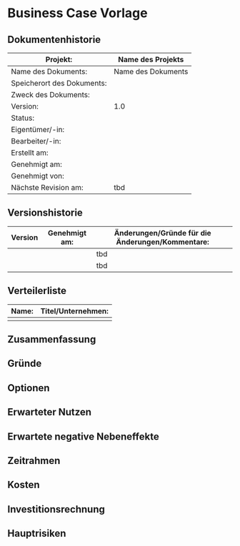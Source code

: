 # Business Case Vorlage

## Dokumentenhistorie
|    Projekt:                      |    Name des Projekts     |
|----------------------------------|--------------------------|
|    Name des Dokuments:           |    Name des Dokuments    |
|    Speicherort des Dokuments:    |                          |
|    Zweck des Dokuments:          |                          |
|    Version:                      |    1.0                   |
|    Status:                       |                          |
|    Eigentümer/-in:               |                          |
|    Bearbeiter/-in:               |                          |
|    Erstellt am:                  |                          |
|    Genehmigt am:                 |                          |
|    Genehmigt von:                |                          |
|    Nächste Revision am:          |    tbd                   |


## Versionshistorie
|   Version     |   Genehmigt am:   |   Änderungen/Gründe für die Änderungen/Kommentare: |
|---------------|-------------------|----------------------------------------------------|
|   |   | tbd  |
|   |   | tbd  |

## Verteilerliste
|    Name:                      |    Titel/Unternehmen:     |
|-------------------------------|---------------------------|
|  |  |  |


## Zusammenfassung

## Gründe

## Optionen

## Erwarteter Nutzen

## Erwartete negative Nebeneffekte

## Zeitrahmen

## Kosten

## Investitionsrechnung

## Hauptrisiken
